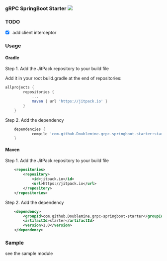### gRPC SpringBoot Starter [![](https://jitpack.io/v/Doublemine/grpc-springboot-starter.svg)](https://jitpack.io/#Doublemine/grpc-springboot-starter)


### TODO

- [x] add client interceptor


### Usage

#### Gradle

Step 1. Add the JitPack repository to your build file


Add it in your root build.gradle at the end of repositories:


```gradle
allprojects {
		repositories {
			...
			maven { url 'https://jitpack.io' }
		}
	}
```

Step 2. Add the dependency
 

```gradle
	dependencies {
	        compile 'com.github.Doublemine.grpc-springboot-starter:starter:1.0'
	}
```

#### Maven

Step 1. Add the JitPack repository to your build file

```xml
	<repositories>
		<repository>
		    <id>jitpack.io</id>
		    <url>https://jitpack.io</url>
		</repository>
	</repositories>

```

Step 2. Add the dependency


```xml
	<dependency>
	    <groupId>com.github.Doublemine.grpc-springboot-starter</groupId>
	    <artifactId>starter</artifactId>
	    <version>1.0</version>
	</dependency>
```


### Sample
see the sample module
